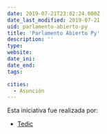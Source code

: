 ```yaml
---
date: 2019-07-21T23:02:24.000Z
date_last_modified: 2019-07-21
uid: parlamento-abierto-py
title: 'Parlamento Abierto Py'
description: ''
type: 
website: 
date_ini: 
date_end: 
tags:

cities: 
  - Asunción
---
```


Esta iniciativa fue realizada por:

- [Tedic](/organizaciones/tedic)
